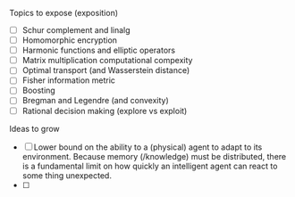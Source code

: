 Topics to expose (exposition)

- [ ] Schur complement and linalg
- [ ] Homomorphic encryption
- [ ] Harmonic functions and elliptic operators
- [ ] Matrix multiplication computational compexity
- [ ] Optimal transport (and Wasserstein distance)
- [ ] Fisher information metric
- [ ] Boosting
- [ ] Bregman and Legendre (and convexity)
- [ ] Rational decision making (explore vs exploit)

Ideas to grow

- [ ] Lower bound on the ability to a (physical) agent to adapt to its environment. Because memory (/knowledge) must be distributed, there is a fundamental limit on how quickly an intelligent agent can react to some thing unexpected.
- [ ]
